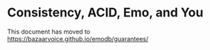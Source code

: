 Consistency, ACID, Emo, and You
===============================

This document has moved to https://bazaarvoice.github.io/emodb/guarantees/
